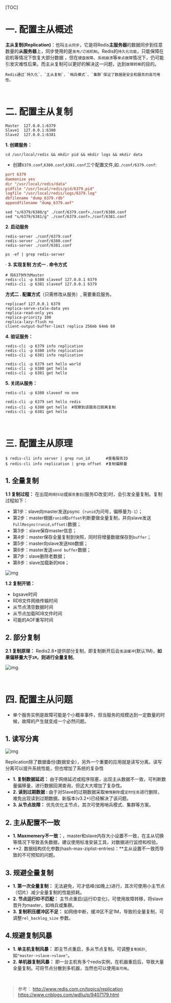 [TOC]

# 一. 配置主从概述
**主从复制(Replication)**：也叫`主从同步`，它是将Redis**主服务器**的数据同步到任意数量的**从服务器**上，同步使用的是`发布/订阅机制`。Redis的`持久化功能`，只能保障在宕机等情况下恢复大部分数据 ，但在`硬盘故障`、`系统崩溃`等`单点故障`情况下，仍可能引发灾难性后果。而主从复制可以更好的解决这一问题，达到`故障转移`的目的。
```shell
Redis通过`持久化`、`主从复制`、`哨兵模式`、`集群`保证了数据是安全和服务的高可用性。
```

<br/>

# 二. 配置主从复制
```shell
Master  127.0.0.1:6379
Slave1  127.0.0.1:6380
Slave2  127.0.0.1:6381
```
**1. 创建服务：**
```shell
cd /usr/local/redis && mkdir pid && mkdir logs && mkdir data
```
- 创建`6379.conf`,`6380.conf`,`6381.conf`三个配置文件,如`./conf/6379.conf`:
```conf
port 6379
daemonize yes
dir "/usr/local/redis/data"
pidfile "/usr/local/redis/pid/6379.pid"
logfile "/usr/local/redis/logs/6379.log"
dbfilename "dump_6379.rdb"
appendfilename "dump_6379.aof"
```
```shell
sed "s/6379/6380/g" ./conf/6379.conf>./conf/6380.conf
sed "s/6379/6381/g" ./conf/6379.conf>./conf/6381.conf
```

**2. 启动服务**
```shell
redis-server ./conf/6379.conf
redis-server ./conf/6380.conf
redis-server ./conf/6381.conf
```
```shell
ps -ef | grep redis-server 
```
·
**3. 实现复制**
**方式一 . 命令方式** 
```shell
# 将6379作为Master
redis-cli -p 6380 slaveof 127.0.0.1 6379
redis-cli -p 6381 slaveof 127.0.0.1 6379 
```

**方式二 . 配置方式**（只需修改从服务）, 需要重启服务。
```shell
replicaof 127.0.0.1 6379  
replica-serve-stale-data yes
replica-read-only yes   
replica-priority 100
replica-lazy-flush no
client-output-buffer-limit replica 256mb 64mb 60
```


**4. 验证服务：**
```shell
redis-cli -p 6379 info replication
redis-cli -p 6380 info replication
redis-cli -p 6381 info replication

redis-cli -p 6379 set hello world
redis-cli -p 6380 get hello
redis-cli -p 6381 get hello
```

**5. 关闭从服务：**
```shell
redis-cli -p 6380 slaveof no one

redis-cli -p 6379 set hello redis
redis-cli -p 6380 get hello  #观察到该服务已脱离复制
redis-cli -p 6381 get hello
```
<br/>

# 三. 配置主从原理
```shell
$ redis-cli info server | grep run_id       #查看服务ID
$ redis-cli info replication | grep offset  #复制偏移量
```
## 1. 全量复制
**1.1 复制过程：** 在出现`网络抖动`或`服务重启`(服务ID改变)时，会引发全量复制。复制过程如下：
- 第1步：slave向master发送psync（`runid`为问号，偏移量为`-1`）；
- 第2步：master根据`runid`和`offset`判断要做全量复制，并向slave发送`FullResync(runid,offset)`数据；
- 第3步：slave保存master信息；
- 第4步：master保存全量复制到快照，同时将增量数据保存到`buffer`；
- 第5步：master向slave发送`RDB`数据；
- 第6步：master发送`send buffer`数据；
- 第7步：slave删除老数据；
- 第8步：slave加载新的`RDB`；

![img](assets/66567448.png)



**1.2 复制开销：**
- bgsave时间
- RDB文件网络传输时间
- 从节点清空数据时间
- 从节点加载RDB文件时间
- 可能的AOF重写时间

## 2. 部分复制
**2.1 复制原理：** Redis2.8+提供部分复制，即复制断开后会`发送缓冲`(默认1M)，**如果偏移量大于`1M`，则进行全量复制**。

![img](assets/67230954.png)


<br/>

# 四. 配置主从问题

- 单个服务实例是故障可能是个小概率事件，但当服务的规模达到一定数量的时候，故障的产生就变成一个必然问题。

## 1. 读写分离

![img](assets/77873869.png)

Replication除了数据备份(数据安全），另外一个重要的应用就是读写分离。读写分离可以提升系统性能，但也增加了系统的复杂性

- **1. 复制数据延迟：** 由于网络延迟或程序阻塞，出现主从数据不一致，可判断数量偏移量，进行数据回溯查询，但这大大增加了复杂性。
- **2. 读到过期数据 :** 由于对Slave的过期数据采取`懒惰删除`或`定时任务`进行删除，难免出现读到过期数据。新版本(v3.2+)已经解决了该问题。
- **3. 从节点故障：** 优先优化主节点，其次可使用哨兵模式、集群等方案。

## 2. 主从配置不一致
- **1. Maxmemery不一致：**，master和slave内存大小设置不一致，在主从切换等情况下导致丢失数据，建议使用标准安装工具，对数据进行监控和校验。
- **2. 数据结构优化参数(hash-max-ziplist-entries)：**主从设置不一致而导致的不可预知的问题。

## 3. 规避全量复制
- **1. 第一次全量复制：** 无法避免，可才低峰(如晚上)进行，其次可使用小主节点（切片）减少全量复制的性能损耗。
- **2. 节点运行ID不匹配：** 主节点重启(运行ID变化)，可使用故障转移，将slave晋升为master，如哨兵或集群。
- **3. 复制积压缓冲区不足：** 如网络中断，缓冲区不足1M，导致的全量复制，可调整`rel_backlog_size` 参数。

## 4.规避复制风暴
- **1. 单主机复制风暴：** 即主节点重启，多从节点复制。可调整`复制拓扑`,如`"master->slave->slave"`。
- **2. 单机器复制风暴：** 即一台主机有多个redis实例，在机器重启后，导致大量全量复制。可将节点分散到多机器，当然也可以使用`高可用`。


<br/>

> 参考：
http://www.redis.com.cn/topics/replication
https://www.cnblogs.com/wdliu/p/9407179.html

